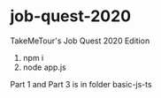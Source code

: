 # job-quest-2020
TakeMeTour's Job Quest 2020 Edition

1. npm i
2. node app.js

Part 1 and Part 3 is in folder basic-js-ts
